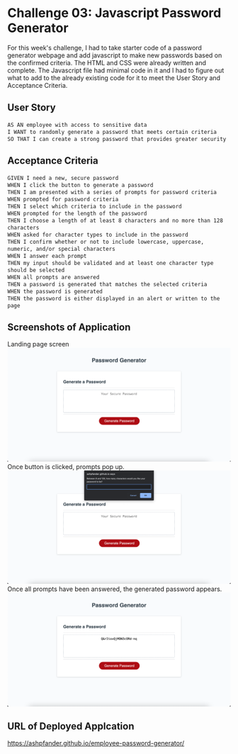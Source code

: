 # Challenge 03: Javascript Password Generator

For this week's challenge, I had to take starter code of a password generator webpage and add javascript to make new passwords based on the confirmed criteria. The HTML and CSS were already written and complete. The Javascript file had minimal code in it and I had to figure out what to add to the already existing code for it to meet the User Story and Acceptance Criteria.

## User Story

```
AS AN employee with access to sensitive data
I WANT to randomly generate a password that meets certain criteria
SO THAT I can create a strong password that provides greater security
```

## Acceptance Criteria

```
GIVEN I need a new, secure password
WHEN I click the button to generate a password
THEN I am presented with a series of prompts for password criteria
WHEN prompted for password criteria
THEN I select which criteria to include in the password
WHEN prompted for the length of the password
THEN I choose a length of at least 8 characters and no more than 128 characters
WHEN asked for character types to include in the password
THEN I confirm whether or not to include lowercase, uppercase, numeric, and/or special characters
WHEN I answer each prompt
THEN my input should be validated and at least one character type should be selected
WHEN all prompts are answered
THEN a password is generated that matches the selected criteria
WHEN the password is generated
THEN the password is either displayed in an alert or written to the page
```

## Screenshots of Application

Landing page screen
![screenshot1](./assets/images/landing-page.png)
Once button is clicked, prompts pop up.
![screenshot1](./assets/images/once-button-is-clicked.png)
Once all prompts have been answered, the generated password appears.
![screenshot1](./assets/images/generated-password.png)

## URL of Deployed Applcation

https://ashpfander.github.io/employee-password-generator/